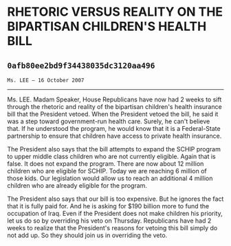 # RHETORIC VERSUS REALITY ON THE BIPARTISAN CHILDREN'S HEALTH BILL
## `0afb80ee2bd9f34438035dc3120aa496`
`Ms. LEE — 16 October 2007`

---


Ms. LEE. Madam Speaker, House Republicans have now had 2 weeks to 
sift through the rhetoric and reality of the bipartisan children's 
health insurance bill that the President vetoed. When the President 
vetoed the bill, he said it was a step toward government-run health 
care. Surely, he can't believe that. If he understood the program, he 
would know that it is a Federal-State partnership to ensure that 
children have access to private health insurance.

The President also says that the bill attempts to expand the SCHIP 
program to upper middle class children who are not currently eligible. 
Again that is false. It does not expand the program. There are now 
about 12 million children who are eligible for SCHIP. Today we are 
reaching 6 million of those kids. Our legislation would allow us to 
reach an additional 4 million children who are already eligible for the 
program.

The President also says that our bill is too expensive. But he 
ignores the fact that it is fully paid for. And he is asking for $190 
billion more to fund the occupation of Iraq. Even if the President does 
not make children his priority, let us do so by overriding his veto on 
Thursday. Republicans have had 2 weeks to realize that the President's 
reasons for vetoing this bill simply do not add up. So they should join 
us in overriding the veto.
